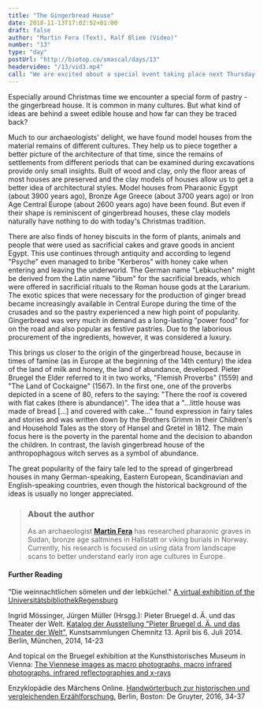 ```yaml
---
title: "The Gingerbread House"
date: 2018-11-13T17:02:52+01:00
draft: false
author: "Martin Fera (Text), Ralf Bliem (Video)"
number: "13"
type: "day"
postUrl: "http://biotop.co/xmascal/days/13"
headervideo: "/13/vid3.mp4"
call: "We are excited about a special event taking place next Thursday in our office. Come by and you will have the opportunity to chat with some of us!"
---
```

Especially around Christmas time we encounter a special form of pastry - the gingerbread house. It is common in many cultures. But what kind of ideas are behind a sweet edible house and how far can they be traced back?

Much to our archaeologists' delight, we have found model houses from the material remains of different cultures. They help us to piece together a better picture of the architecture of that time, since the remains of settlements from different periods that can be examined during excavations provide only small insights. Built of wood and clay, only the floor areas of most houses are preserved and the clay models of houses allow us to get a better idea of architectural styles. Model houses from Pharaonic Egypt (about 3900 years ago), Bronze Age Greece (about 3700 years ago) or Iron Age Central Europe (about 2600 years ago) have been found. But even if their shape is reminiscent of gingerbread houses, these clay models naturally have nothing to do with today's Christmas tradition.

There are also finds of honey biscuits in the form of plants, animals and people that were used as sacrificial cakes and grave goods in ancient Egypt. This use continues through antiquity and according to legend "Psyche" even managed to bribe "Kerberos" with honey cake when entering and leaving the underworld. The German name "Lebkuchen" might be derived from the Latin name "libum" for the sacrificial breads, which were offered in sacrificial rituals to the Roman house gods at the Lararium. The exotic spices that were necessary for the production of ginger bread became increasingly available in Central Europe during the time of the crusades and so the pastry experienced a new high point of popularity. Gingerbread was very much in demand as a long-lasting "power food" for on the road and also popular as festive pastries. Due to the laborious procurement of the ingredients, however, it was considered a luxury.

This brings us closer to the origin of the gingerbread house, because in times of famine (as in Europe at the beginning of the 14th century) the idea of the land of milk and honey, the land of abundance, developed. Pieter Bruegel the Elder referred to it in two works, "Flemish Proverbs" (1559) and "The Land of Cockaigne" (1567). In the first one, one of the proverbs depicted in a scene of 80, refers to the saying: "There the roof is covered with flat cakes (there is abundance)". The idea that a "...little house was made of bread [...] and covered with cake..." found expression in fairy tales and stories and was written down by the Brothers Grimm in their Children's and Household Tales as the story of Hansel and Gretel in 1812. The main focus here is the poverty in the parental home and the decision to abandon the children. In contrast, the lavish gingerbread house of the anthropophagous witch serves as a symbol of abundance.

The great popularity of the fairy tale led to the spread of gingerbread houses in many German-speaking, Eastern European, Scandinavian and English-speaking countries, even though the historical background of the ideas is usually no longer appreciated.

> ### About the author
> As an archaeologist **[Martin Fera](http://biotop.co/en/person/martin-fera/)** has researched pharaonic graves in Sudan, bronze age saltmines in Hallstatt or viking burials in Norway. Currently, his research is focused on using data from landscape scans to better understand early iron age cultures in Europe.

<!--more-->

#### Further Reading

"Die weinnachtlichen sömelen und der lebküchel." [A virtual exhibition of the UniversitätsbibliothekRegensburg](https://www.uni-regensburg.de/bibliothek/katharinenspital/lebkuchen/)

Ingrid Mössinger, Jürgen Müller (Hrsgg.): Pieter Bruegel d. Ä. und das Theater der Welt. [Katalog der Ausstellung "Pieter Bruegel d. Ä. und das Theater der Welt"](http://archiv.ub.uni-heidelberg.de/artdok/5289/1/Mueller_Pieter_Bruegel_d_A_und_das_Theate_der_Welt_2014.pdf), Kunstsammlungen Chemnitz 13. April bis 6. Juli 2014. Berlin, München, 2014, 14-23

And topical on the Bruegel exhibition at the Kunsthistorisches Museum in Vienna:
[The Viennese images as macro photographs, macro infrared photographs, infrared reflectographies and x-rays](http://www.insidebruegel.net/#p/v=udhome&lan=de&a=1011)

Enzyklopädie des Märchens Online. [Handwörterbuch zur historischen und vergleichenden Erzählforschung.](https://www.degruyter.com/view/db/emo) Berlin, Boston: De Gruyter, 2016, 34-37
